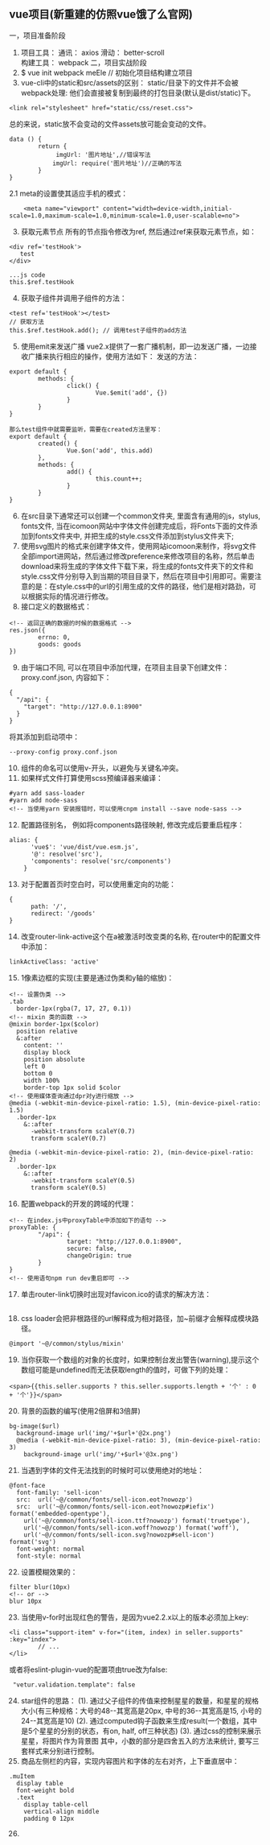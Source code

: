 ## vue项目(新重建的仿照vue饿了么官网)
一，项目准备阶段
1. 项目工具：
通讯： axios
滑动： better-scroll   
构建工具： webpack 
二，项目实战阶段
1. $ vue init webpack meEle // 初始化项目结构建立项目
2.  vue-cli中的static和src/assets的区别：
static/目录下的文件并不会被webpack处理: 他们会直接被复制到最终的打包目录(默认是dist/static)下。
```
<link rel="stylesheet" href="static/css/reset.css">
```
总的来说，static放不会变动的文件assets放可能会变动的文件。
```
data () {
        return {
             imgUrl: '图片地址',//错误写法
            imgUrl: require('图片地址')//正确的写法
        }
}
```
2.1 meta的设置使其适应手机的模式：
```
    <meta name="viewport" content="width=device-width,initial-scale=1.0,maximum-scale=1.0,minimum-scale=1.0,user-scalable=no">
```
3. 获取元素节点
所有的节点指令修改为ref, 然后通过ref来获取元素节点，如：
```
<div ref='testHook'>
   test
</div>

...js code
this.$ref.testHook
```
4. 获取子组件并调用子组件的方法：
```
<test ref='testHook'></test>
// 获取方法
this.$ref.testHook.add(); // 调用test子组件的add方法
```
5. 使用emit来发送广播
vue2.x提供了一套广播机制，即一边发送广播，一边接收广播来执行相应的操作，使用方法如下：
发送的方法：
```
export default {
        methods: {
                click() {
                        Vue.$emit('add', {})
                }
        }
}

那么test组件中就需要监听，需要在created方法里写：
export default {
        created() {
                Vue.$on('add', this.add)
        },
        methods: {
                add() {
                        this.count++;
                }
        }
}
```
6. 在src目录下通常还可以创建一个common文件夹, 里面含有通用的js，stylus, fonts文件, 当在icomoon网站中字体文件创建完成后，将Fonts下面的文件添加到fonts文件夹中, 并把生成的style.css文件添加到stylus文件夹下;
7. 使用svg图片的格式来创建字体文件，使用网站icomoon来制作，将svg文件全部import进网站，然后通过修改preference来修改项目的名称，然后单击download来将生成的字体文件下载下来，将生成的fonts文件夹下的文件和style.css文件分别导入到当期的项目目录下，然后在项目中引用即可。需要注意的是：在style.css中的url的引用生成的文件的路径，他们是相对路劲，可以根据实际的情况进行修改。
8. 接口定义的数据格式：
```
<!-- 返回正确的数据的时候的数据格式 -->
res.json({
        errno: 0,
        goods: goods
})
```
9. 由于端口不同, 可以在项目中添加代理，在项目主目录下创建文件：proxy.conf.json, 内容如下：
```
{
  "/api": {
    "target": "http://127.0.0.1:8900"
  }
}
```
将其添加到启动项中：
```
--proxy-config proxy.conf.json
```
10. 组件的命名可以使用v-开头，以避免与关键名冲突。
11. 如果样式文件打算使用scss预编译器来编译：
```
#yarn add sass-loader
#yarn add node-sass
<!-- 当使用yarn 安装报错时，可以使用cnpm install --save node-sass -->
```
12. 配置路径别名， 例如将components路径映射, 修改完成后要重启程序：
```
alias: {
      'vue$': 'vue/dist/vue.esm.js',
      '@': resolve('src'),
      'components': resolve('src/components')
    }
```
13. 对于配置首页时空白时，可以使用重定向的功能：
```
{
      path: '/',
      redirect: '/goods'
}
```
14. 改变router-link-active这个在a被激活时改变类的名称, 在router中的配置文件中添加：
```
linkActiveClass: 'active'
```
15. 1像素边框的实现(主要是通过伪类和y轴的缩放)：
```
<!-- 设置伪类 -->
.tab
  border-1px(rgba(7, 17, 27, 0.1))
<!-- mixin 类的函数 -->
@mixin border-1px($color)
  position relative
  &:after
    content: ''
    display block
    position absolute
    left 0
    bottom 0
    width 100%
    border-top 1px solid $color
<!-- 使用媒体查询通过dpr对y进行缩放 -->
@media (-webkit-min-device-pixel-ratio: 1.5), (min-device-pixel-ratio: 1.5)
  .border-1px 
    &::after
      -webkit-transform scaleY(0.7)
      transform scaleY(0.7)

@media (-webkit-min-device-pixel-ratio: 2), (min-device-pixel-ratio: 2)
  .border-1px
    &::after
      -webkit-transform scaleY(0.5)
      transform scaleY(0.5)      
```
16. 配置webpack的开发的跨域的代理：
```
<!-- 在index.js中proxyTable中添加如下的语句 -->
proxyTable: {
        "/api": {
                target: "http://127.0.0.1:8900",
                secure: false,
                changeOrigin: true
        }
}
<!-- 使用语句npm run dev重启即可 -->
```
17. 单击router-link切换时出现对favicon.ico的请求的解决方法：
```

```
18. css loader会把非根路径的url解释成为相对路径，加~前缀才会解释成模块路径。
```
@import '~@/common/stylus/mixin'
```
19. 当你获取一个数组的对象的长度时，如果控制台发出警告(warning),提示这个数组可能是undefined而无法获取length的值时，可做下列的处理：
```
<span>{{this.seller.supports ? this.seller.supports.length + '个' : 0 + '个'}}</span>
```
20. 背景的函数的编写(使用2倍屏和3倍屏)
```
bg-image($url)
  background-image url('img/'+$url+'@2x.png')
  @media (-webkit-min-device-pixel-ratio: 3), (min-device-pixel-ratio: 3)
    background-image url('img/'+$url+'@3x.png')
```
21. 当遇到字体的文件无法找到的时候时可以使用绝对的地址：
```
@font-face
  font-family: 'sell-icon'
  src:  url('~@/common/fonts/sell-icon.eot?nowozp')
  src:  url('~@/common/fonts/sell-icon.eot?nowozp#iefix') format('embedded-opentype'),
    url('~@/common/fonts/sell-icon.ttf?nowozp') format('truetype'),
    url('~@/common/fonts/sell-icon.woff?nowozp') format('woff'),
    url('~@/common/fonts/sell-icon.svg?nowozp#sell-icon') format('svg')
  font-weight: normal
  font-style: normal
```
22. 设置模糊效果的：
```
filter blur(10px)
<!-- or -->
blur 10px
```
23. 当使用v-for时出现红色的警告，是因为vue2.2.x以上的版本必须加上key:
```
<li class="support-item" v-for="(item, index) in seller.supports" :key="index">
        // ...                
</li>
```
或者将eslint-plugin-vue的配置项由true改为false:
```
 "vetur.validation.template": false
```
24. star组件的思路：
 (1). 通过父子组件的传值来控制星星的数量，和星星的规格大小(有三种规格：大号的48--其宽高是20px, 中号的36--其宽高是15, 小号的24--其宽高是10) 
 (2). 通过computed钩子函数来生成result(一个数组，其中是5个星星的分别的状态，有on, half, off三种状态)
 (3). 通过css的控制来展示星星，将图片作为背景图
其中，小数的部分是四舍五入的方法来统计, 要写三套样式来分别进行控制。 
25. 商品左侧栏的内容，实现内容图片和字体的左右对齐，上下垂直居中：
```
.muItem
  display table
  font-weight bold
  .text
    display table-cell
    vertical-align middle
    padding 0 12px
```
26. 









